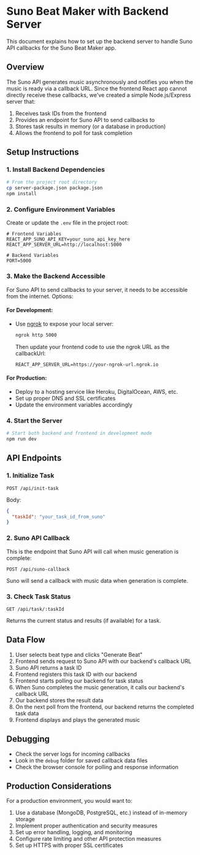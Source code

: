 # Suno Beat Maker with Backend Server

This document explains how to set up the backend server to handle Suno API callbacks for the Suno Beat Maker app.

## Overview

The Suno API generates music asynchronously and notifies you when the music is ready via a callback URL. Since the frontend React app cannot directly receive these callbacks, we've created a simple Node.js/Express server that:

1. Receives task IDs from the frontend
2. Provides an endpoint for Suno API to send callbacks to
3. Stores task results in memory (or a database in production)
4. Allows the frontend to poll for task completion

## Setup Instructions

### 1. Install Backend Dependencies

```bash
# From the project root directory
cp server-package.json package.json
npm install
```

### 2. Configure Environment Variables

Create or update the `.env` file in the project root:

```
# Frontend Variables
REACT_APP_SUNO_API_KEY=your_suno_api_key_here
REACT_APP_SERVER_URL=http://localhost:5000

# Backend Variables
PORT=5000
```

### 3. Make the Backend Accessible

For Suno API to send callbacks to your server, it needs to be accessible from the internet. Options:

#### For Development:
- Use [ngrok](https://ngrok.com/) to expose your local server:
  ```bash
  ngrok http 5000
  ```
  Then update your frontend code to use the ngrok URL as the callbackUrl:
  ```
  REACT_APP_SERVER_URL=https://your-ngrok-url.ngrok.io
  ```

#### For Production:
- Deploy to a hosting service like Heroku, DigitalOcean, AWS, etc.
- Set up proper DNS and SSL certificates
- Update the environment variables accordingly

### 4. Start the Server

```bash
# Start both backend and frontend in development mode
npm run dev
```

## API Endpoints

### 1. Initialize Task

```
POST /api/init-task
```
Body:
```json
{
  "taskId": "your_task_id_from_suno"
}
```

### 2. Suno API Callback

This is the endpoint that Suno API will call when music generation is complete:

```
POST /api/suno-callback
```

Suno will send a callback with music data when generation is complete.

### 3. Check Task Status

```
GET /api/task/:taskId
```

Returns the current status and results (if available) for a task.

## Data Flow

1. User selects beat type and clicks "Generate Beat"
2. Frontend sends request to Suno API with our backend's callback URL
3. Suno API returns a task ID
4. Frontend registers this task ID with our backend
5. Frontend starts polling our backend for task status
6. When Suno completes the music generation, it calls our backend's callback URL
7. Our backend stores the result data
8. On the next poll from the frontend, our backend returns the completed task data
9. Frontend displays and plays the generated music

## Debugging

- Check the server logs for incoming callbacks
- Look in the `debug` folder for saved callback data files
- Check the browser console for polling and response information

## Production Considerations

For a production environment, you would want to:

1. Use a database (MongoDB, PostgreSQL, etc.) instead of in-memory storage
2. Implement proper authentication and security measures
3. Set up error handling, logging, and monitoring
4. Configure rate limiting and other API protection measures
5. Set up HTTPS with proper SSL certificates 